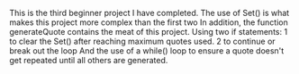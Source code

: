 This is the third beginner project I have completed.
The use of Set() is what makes this project more complex than the first two
In addition, the function generateQuote contains the meat of this project. Using two if statements: 
1 to clear the Set() after reaching maximum quotes used. 
2 to continue or break out the loop 
And the use of a while() loop to ensure a quote doesn't get repeated until all others are generated. 

